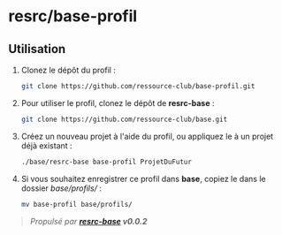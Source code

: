 # resrc/__base-profil__

## Utilisation

1. Clonez le dépôt du profil :

	```sh
	git clone https://github.com/ressource-club/base-profil.git
	```

2. Pour utiliser le profil, clonez le dépôt de __resrc-base__ :

	```sh
	git clone https://github.com/ressource-club/base.git
	```

3. Créez un nouveau projet à l'aide du profil, ou appliquez le à un projet déjà existant :

	```sh
	./base/resrc-base base-profil ProjetDuFutur
	```

4. Si vous souhaitez enregistrer ce profil dans __base__, copiez le dans le dossier _base/profils/_ :

	```sh
	mv base-profil base/profils/
	```

> _Propulsé par __[resrc-base](https://github.com/ressource-club/base) v0.0.2___
